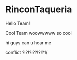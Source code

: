 # RinconTaqueria

Hello Team!

Cool Team
 woowwwww so cool

hi guys can u hear me

conflict ?!?!?!??!?!?1/

